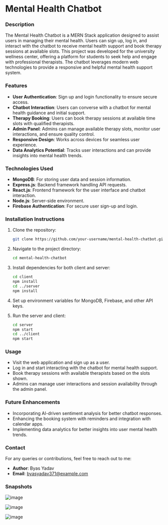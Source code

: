 
# Mental Health Chatbot

### Description
The Mental Health Chatbot is a MERN Stack application designed to assist users in managing their mental health. Users can sign up, log in, and interact with the chatbot to receive mental health support and book therapy sessions at available slots. This project was developed for the university wellness center, offering a platform for students to seek help and engage with professional therapists. The chatbot leverages modern web technologies to provide a responsive and helpful mental health support system.

### Features
- **User Authentication**: Sign up and login functionality to ensure secure access.
- **Chatbot Interaction**: Users can converse with a chatbot for mental health guidance and initial support.
- **Therapy Booking**: Users can book therapy sessions at available time slots with qualified therapists.
- **Admin Panel**: Admins can manage available therapy slots, monitor user interactions, and ensure quality control.
- **Responsive Design**: Works across devices for seamless user experience.
- **Data Analytics Potential**: Tracks user interactions and can provide insights into mental health trends.

### Technologies Used
- **MongoDB**: For storing user data and session information.
- **Express.js**: Backend framework handling API requests.
- **React.js**: Frontend framework for the user interface and chatbot interaction.
- **Node.js**: Server-side environment.
- **Firebase Authentication**: For secure user sign-up and login.

### Installation Instructions
1. Clone the repository:
    ```bash
    git clone https://github.com/your-username/mental-health-chatbot.git
    ```
2. Navigate to the project directory:
    ```bash
    cd mental-health-chatbot
    ```
3. Install dependencies for both client and server:
    ```bash
    cd client
    npm install
    cd ../server
    npm install
    ```
4. Set up environment variables for MongoDB, Firebase, and other API keys.

5. Run the server and client:
    ```bash
    cd server
    npm start
    cd ../client
    npm start
    ```

### Usage
- Visit the web application and sign up as a user.
- Log in and start interacting with the chatbot for mental health support.
- Book therapy sessions with available therapists based on the slots shown.
- Admins can manage user interactions and session availability through the admin panel.

### Future Enhancements
- Incorporating AI-driven sentiment analysis for better chatbot responses.
- Enhancing the booking system with reminders and integration with calendar apps.
- Implementing data analytics for better insights into user mental health trends.

### Contact
For any queries or contributions, feel free to reach out to me:
- **Author**: Byas Yadav
- **Email**: byasyadav371@example.com

### Snapshots
![image](https://github.com/user-attachments/assets/dff3860f-7874-48d5-80f0-51de590c003a)

![image](https://github.com/user-attachments/assets/3465e21a-9722-4a53-ad5a-7a1c2b85487a)

![image](https://github.com/user-attachments/assets/3461eb17-e8bf-4331-8b64-94856f3fc718)



